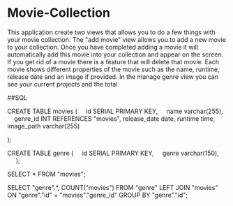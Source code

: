 # Movie-Collection

This application create two views that allows you to do a few things with your movie collection. The "add movie" view allows you to add a new movie to your collection. Once you have completed adding a movie it will automatically add this movie into your collection and appear on the screen. If you get rid of a movie there is a feature that will delete that movie. Each movie shows different properties of the movie such as the name, runtime, release date and an image if provided. In the manage genre view you can see your current projects and the total 

##SQL 

CREATE TABLE movies (
    id SERIAL PRIMARY KEY,
    name varchar(255),
    genre_id INT REFERENCES "movies",
	release_date date,
	runtime time,
	image_path varchar(255)
	
);

CREATE TABLE genre (
    id SERIAL PRIMARY KEY,
    genre varchar(150),
    
);

SELECT * FROM "movies";


SELECT "genre".*,  COUNT("movies") FROM "genre" LEFT JOIN "movies" ON "genre"."id" = "movies"."genre_id" GROUP BY "genre"."id";
